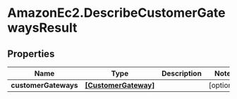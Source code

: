 # AmazonEc2.DescribeCustomerGatewaysResult

## Properties

Name | Type | Description | Notes
------------ | ------------- | ------------- | -------------
**customerGateways** | [**[CustomerGateway]**](CustomerGateway.md) |  | [optional] 


